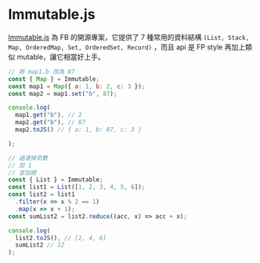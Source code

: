 # Immutable.js

[Immutable.js](https://github.com/immutable-js/immutable-js) 為 FB 的開源專案，它提供了 7 種常用的資料結構 `(List, Stack, Map, OrderedMap, Set, OrderedSet, Record)` ，而且 api 是 FP style 再加上類似 mutable，讓它相當好上手。

```javascript
// 將 map1.b 改為 87
const { Map } = Immutable;
const map1 = Map({ a: 1, b: 2, c: 3 });
const map2 = map1.set("b", 87);

console.log(
  map1.get("b"), // 2
  map2.get("b"), // 87
  map2.toJS() // { a: 1, b: 87, c: 3 }

);
```

```javascript
// 過濾掉奇數
// 加 1
// 並加總
const { List } = Immutable;
const list1 = List([1, 2, 3, 4, 5, 6]);
const list2 = list1
  .filter(x => x % 2 == 1)
  .map(x => x + 1);
const sumList2 = list2.reduce((acc, x) => acc + x);

console.log(
  list2.toJS(), // [2, 4, 6]
  sumList2 // 12
);
```
